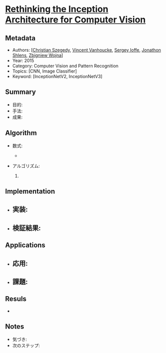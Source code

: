 # [Rethinking the Inception Architecture for Computer Vision](https://arxiv.org/abs/1512.00567)

## Metadata

- Authors: [[Christian Szegedy](https://arxiv.org/search/cs?searchtype=author&query=Szegedy,+C), [Vincent Vanhoucke](https://arxiv.org/search/cs?searchtype=author&query=Vanhoucke,+V), [Sergey Ioffe](https://arxiv.org/search/cs?searchtype=author&query=Ioffe,+S), [Jonathon Shlens](https://arxiv.org/search/cs?searchtype=author&query=Shlens,+J), [Zbigniew Wojna](https://arxiv.org/search/cs?searchtype=author&query=Wojna,+Z)]
- Year: 2015
- Category: Computer Vision and Pattern Recognition
- Topics: [CNN, Image Classifier]
- Keyword: [InceptionNetV2, InceptionNetV3]

## Summary

- 目的: 
- 手法: 
- 成果: 

## **Algorithm**

- 数式:

  - 

- アルゴリズム:

  1. 

## **Implementation**

- 実装:
  - 
- 検証結果:
  - 

## **Applications**

- 応用:
  - 
- 課題:
  - 

## **Resuls**

- 

## **Notes**

- 気づき:
- 次のステップ: 